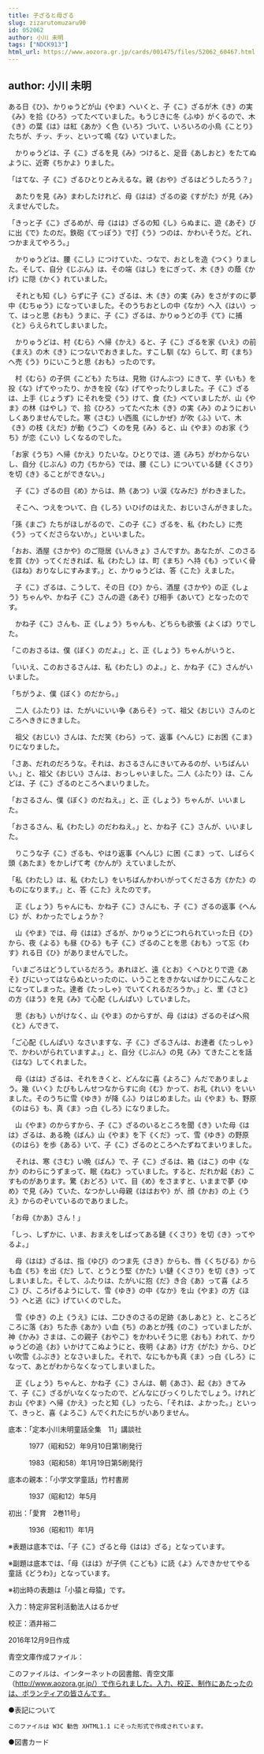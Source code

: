 ```yaml
---
title: 子ざると母ざる
slug: zizarutomuzaru90
id: 052062
author: 小川 未明
tags: ["NDCK913"]
html_url: https://www.aozora.gr.jp/cards/001475/files/52062_60467.html
---
```


## author: 小川 未明

ある日《ひ》、かりゅうどが山《やま》へいくと、子《こ》ざるが木《き》の実《み》を拾《ひろ》ってたべていました。もうじきに冬《ふゆ》がくるので、木《き》の葉《は》は紅《あか》く色《いろ》づいて、いろいろの小鳥《ことり》たちが、チッ、チッ、といって鳴《な》いていました。

　かりゅうどは、子《こ》ざるを見《み》つけると、足音《あしおと》をたてぬように、近寄《ちかよ》りました。

「はてな、子《こ》ざるひとりとみえるな。親《おや》ざるはどうしたろう？」

　あたりを見《み》まわしたけれど、母《はは》ざるの姿《すがた》が見《み》えませんでした。

「きっと子《こ》ざるめが、母《はは》ざるの知《し》らぬまに、遊《あそ》びに出《で》たのだ。鉄砲《てっぽう》で打《う》つのは、かわいそうだ。どれ、つかまえてやろう。」

　かりゅうどは、腰《こし》につけていた、つなで、おとしを造《つく》りました。そして、自分《じぶん》は、その端《はし》をにぎって、木《き》の蔭《かげ》に隠《かく》れていました。

　それとも知《し》らずに子《こ》ざるは、木《き》の実《み》をさがすのに夢中《むちゅう》になっていました。そのうちおとしの中《なか》へ入《はい》って、はっと思《おも》うまに、子《こ》ざるは、かりゅうどの手《て》に捕《と》らえられてしまいました。

　かりゅうどは、村《むら》へ帰《かえ》ると、子《こ》ざるを家《いえ》の前《まえ》の木《き》につないでおきました。すこし馴《な》らして、町《まち》へ売《う》りにいこうと思《おも》ったのです。

　村《むら》の子供《こども》たちは、見物《けんぶつ》にきて、芋《いも》を投《な》げてやったり、かきを投《な》げてやったりしました。子《こ》ざるは、上手《じょうず》にそれを受《う》けて、食《た》べていましたが、山《やま》の林《はやし》で、拾《ひろ》ってたべた木《き》の実《み》のようにおいしくありませんでした。寒《さむ》い西風《にしかぜ》が吹《ふ》いて、木《き》の枝《えだ》が動《うご》くのを見《み》ると、山《やま》のお家《うち》が恋《こい》しくなるのでした。

「お家《うち》へ帰《かえ》りたいな。ひとりでは、道《みち》がわからないし、自分《じぶん》の力《ちから》では、腰《こし》についている鏈《くさり》を切《き》ることができない。」

　子《こ》ざるの目《め》からは、熱《あつ》い涙《なみだ》がわきました。

　そこへ、つえをついて、白《しろ》いひげのはえた、おじいさんがきました。

「孫《まご》たちがほしがるので、この子《こ》ざるを、私《わたし》に売《う》ってくださらないか。」といいました。

「おお、酒屋《さかや》のご隠居《いんきょ》さんですか。あなたが、このさるを買《か》ってくだきれば、私《わたし》は、町《まち》へ持《も》っていく骨《ほね》おりなしにすみます。」と、かりゅうどは、答《こた》えました。

　子《こ》ざるは、こうして、その日《ひ》から、酒屋《さかや》の正《しょう》ちゃんや、かね子《こ》さんの遊《あそ》び相手《あいて》となったのです。

　かね子《こ》さんも、正《しょう》ちゃんも、どちらも欲張《よくば》りでした。

「このおさるは、僕《ぼく》のだよ。」と、正《しょう》ちゃんがいうと、

「いいえ、このおさるさんは、私《わたし》のよ。」と、かね子《こ》さんがいいました。

「ちがうよ、僕《ぼく》のだから。」

　二人《ふたり》は、たがいにいい争《あらそ》って、祖父《おじい》さんのところへききにきました。

　祖父《おじい》さんは、ただ笑《わら》って、返事《へんじ》にお困《こま》りになりました。

「さあ、だれのだろうな。それは、おさるさんにきいてみるのが、いちばんいい。」と、祖父《おじい》さんは、おっしゃいました。二人《ふたり》は、こんどは、子《こ》ざるのところへまいりました。

「おさるさん、僕《ぼく》のだねえ。」と、正《しょう》ちゃんが、いいました。

「おさるさん、私《わたし》のだわねえ。」と、かね子《こ》さんが、いいました。

　りこうな子《こ》ざるも、やはり返事《へんじ》に困《こま》って、しばらく頭《あたま》をかしげて考《かんが》えていましたが、

「私《わたし》は、私《わたし》をいちばんかわいがってくださる方《かた》のものになります。」と、答《こた》えたのです。

　正《しょう》ちゃんにも、かね子《こ》さんにも、子《こ》ざるの返事《へんじ》が、わかったでしょうか？

　山《やま》では、母《はは》ざるが、かりゅうどにつれられていった日《ひ》から、夜《よる》も昼《ひる》も子《こ》ざるのことを思《おも》って忘《わす》れる日《ひ》がありませんでした。

「いまごろはどうしているだろう。あれほど、遠《とお》くへひとりで遊《あそ》びにいってはならぬといったのに、いうことをきかないばかりにこんなことになってしまった。達者《たっしゃ》でいてくれるだろうか。」と、里《さと》の方《ほう》を見《み》て心配《しんぱい》していました。

　思《おも》いがけなく、山《やま》のからすが、母《はは》ざるのそばへ飛《と》んできて、

「ご心配《しんぱい》なさいますな、子《こ》ざるさんは、お達者《たっしゃ》で、かわいがられていますよ。」と、自分《じぶん》の見《み》てきたことを話《はな》してくれました。

　母《はは》ざるは、それをきくと、どんなに喜《よろこ》んだでありましょう。幾《いく》たびもしんせつなからすに向《む》かって、お礼《れい》をいいました。そのうちに雪《ゆき》が降《ふ》りはじめました。山《やま》も、野原《のはら》も、真《ま》っ白《しろ》になりました。

　山《やま》のからすから、子《こ》ざるのいるところを聞《き》いた母《はは》ざるは、ある晩《ばん》山《やま》を下《くだ》って、雪《ゆき》の野原《のはら》を歩《ある》いて、子《こ》ざるのところへたずねてまいりました。

　それは、寒《さむ》い晩《ばん》で、子《こ》ざるは、箱《はこ》の中《なか》のわらにうずまって、眠《ねむ》っていました。すると、だれか起《お》こすものがあります。驚《おどろ》いて、目《め》をさますと、いままで夢《ゆめ》で見《み》ていた、なつかしい母親《ははおや》が、顔《かお》の上《うえ》からのぞいているのでありました。

「お母《かあ》さん！」

「しっ、しずかに、いま、おまえをしばってある鏈《くさり》を切《き》ってやるよ。」

　母《はは》ざるは、指《ゆび》のつま先《さき》からも、唇《くちびる》からも血《ち》を出《だ》して、とうとう堅《かた》い鏈《くさり》を切《き》ってしまいました。そして、ふたりは、たがいに抱《だ》き合《あ》って喜《よろこ》び、ころげるようにして、雪《ゆき》の中《なか》を山《やま》の方《ほう》へと逃《に》げていくのでした。

　雪《ゆき》の上《うえ》には、二ひきのさるの足跡《あしあと》と、ところどころに落《お》ちた赤《あか》い血《ち》のあとが残《のこ》っていましたが、神《かみ》さまは、この親子《おやこ》をかわいそうに思《おも》われて、かりゅうどの追《お》いかけてこぬようにと、夜明《よあ》け方《がた》から、ひどい吹雪《ふぶき》となさいました。それで、なにもかも真《ま》っ白《しろ》になって、あとがわからなくなってしまいました。

　正《しょう》ちゃんと、かね子《こ》さんは、朝《あさ》、起《お》きてみて、子《こ》ざるがいなくなったので、どんなにびっくりしたでしょう。けれどお山《やま》へ帰《かえ》ったと知《し》ったら、「それは、よかった。」といって、きっと、喜《よろこ》んでくれたにちがいありません。













底本：「定本小川未明童話全集　11」講談社

　　　1977（昭和52）年9月10日第1刷発行

　　　1983（昭和58）年1月19日第5刷発行

底本の親本：「小学文学童話」竹村書房

　　　1937（昭和12）年5月

初出：「愛育　2巻11号」

　　　1936（昭和11）年1月

※表題は底本では、「子《こ》ざると母《はは》ざる」となっています。

※副題は底本では、「母《はは》が子供《こども》に読《よ》んできかせてやる童話《どうわ》」となっています。

※初出時の表題は「小猿と母猿」です。

入力：特定非営利活動法人はるかぜ

校正：酒井裕二

2016年12月9日作成

青空文庫作成ファイル：

このファイルは、インターネットの図書館、青空文庫（http://www.aozora.gr.jp/）で作られました。入力、校正、制作にあたったのは、ボランティアの皆さんです。











●表記について


	このファイルは W3C 勧告 XHTML1.1 にそった形式で作成されています。







●図書カード